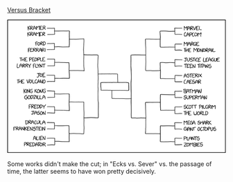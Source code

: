 [Versus Bracket](https://xkcd.com/2230)

![Versus Bracket](./random_comic.png)

Some works didn't make the cut; in "Ecks vs. Sever" vs. the passage of time, the latter seems to have won pretty decisively.

